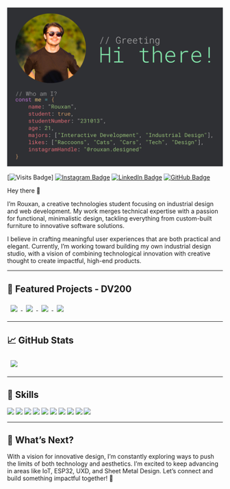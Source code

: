 [![Rouxan's GitHub Banner](./assets/meeee.jpg)](https://www.instagram.com/rouxan.designed/)

[![Visits Badge](https://badges.pufler.dev/visits/rouxan/rouxan)]
[![Instagram Badge](https://img.shields.io/badge/Instagram-Profile-informational?style=flat&logo=instagram&logoColor=white&color=E4405F)](https://www.instagram.com/rouxan.designed)
[![LinkedIn Badge](https://img.shields.io/badge/LinkedIn-Profile-informational?style=flat&logo=linkedin&logoColor=white&color=0A66C2)](https://www.linkedin.com/in/rouxan-a538a9214/)
[![GitHub Badge](https://img.shields.io/badge/GitHub-Profile-informational?style=flat&logo=github&logoColor=white&color=181717)](https://github.com/RP231013)

Hey there 👋

I’m Rouxan, a creative technologies student focusing on industrial design and web development. My work merges technical expertise with a passion for functional, minimalistic design, tackling everything from custom-built furniture to innovative software solutions.

I believe in crafting meaningful user experiences that are both practical and elegant. Currently, I’m working toward building my own industrial design studio, with a vision of combining technological innovation with creative thought to create impactful, high-end products.

---

## 📁 Featured Projects - DV200

<a href="https://github.com/RP231013/caro">
  <img align="center" style="margin:0.5rem" src="https://github-readme-stats.vercel.app/api/pin/?username=RP231013&repo=caro&title_color=ffffff&text_color=c9cacc&icon_color=4AB197&bg_color=1A2B34" />
</a>

<a href="https://github.com/RP231013/brainwave">
  <img align="center" style="margin:0.5rem" src="https://github-readme-stats.vercel.app/api/pin/?username=RP231013&repo=brainwave&title_color=ffffff&text_color=c9cacc&icon_color=4AB197&bg_color=1A2B34" />
</a>

<a href="https://github.com/RP231013/PawPrints_DV2_T2_GroupProject">
  <img align="center" style="margin:0.5rem" src="https://github-readme-stats.vercel.app/api/pin/?username=RP231013&repo=PawPrints_DV2_T2_GroupProject&title_color=ffffff&text_color=c9cacc&icon_color=4AB197&bg_color=1A2B34" />
</a>

<a href="https://github.com/RP231013/DV200_S1T1Project">
  <img align="center" style="margin:0.5rem" src="https://github-readme-stats.vercel.app/api/pin/?username=RP231013&repo=DV200_S1T1Project&title_color=ffffff&text_color=c9cacc&icon_color=4AB197&bg_color=1A2B34" />
</a>

---

## &#x1f4c8; GitHub Stats

<a href="https://github.com/RP231013">
  <img align="center" style="margin:0.5rem" src="https://github-readme-stats.vercel.app/api/top-langs/?username=RP231013&hide=html,css&title_color=ffffff&text_color=c9cacc&icon_color=4AB197&bg_color=1A2B34" />
</a>

---

## 💼 Skills

![](https://img.shields.io/badge/Code-React-informational?style=flat&logo=react&logoColor=white&color=4AB197)
![](https://img.shields.io/badge/Code-Node.js-informational?style=flat&logo=node.js&logoColor=white&color=4AB197)
![](https://img.shields.io/badge/Code-PHP-informational?style=flat&logo=php&logoColor=white&color=4AB197)
![](https://img.shields.io/badge/Code-Arduino-informational?style=flat&logo=arduino&logoColor=white&color=4AB197)
![](https://img.shields.io/badge/Code-MySQL-informational?style=flat&logo=MySQL&logoColor=white&color=4AB197)
![](https://img.shields.io/badge/Tools-MongoDB-informational?style=flat&logo=MongoDB&logoColor=white&color=4AB197)
![](https://img.shields.io/badge/Design-CAD-informational?style=flat&logo=autodesk&logoColor=white&color=4AB197)
![](https://img.shields.io/badge/Tools-Heroku-informational?style=flat&logo=heroku&logoColor=white&color=4AB197)
![](https://img.shields.io/badge/Tools-Leaflet-informational?style=flat&logo=leaflet&logoColor=white&color=4AB197)
![](https://img.shields.io/badge/Tools-Charts.js-informational?style=flat&logo=chart.js&logoColor=white&color=4AB197)

---

## 🌱 What’s Next?

With a vision for innovative design, I’m constantly exploring ways to push the limits of both technology and aesthetics. I’m excited to keep advancing in areas like IoT, ESP32, UXD, and Sheet Metal Design. Let’s connect and build something impactful together! 🚀
